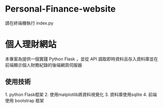 # Personal-Finance-website
請在終端機執行 index.py  
<h1>個人理財網站</h1>  
本專案為提供一個實踐 Python Flask ，並從 API 調取即時資料且存入資料庫並在前端顯示個人財務紀錄的後端網頁伺服器  
<h2>使用技術</h2>
1. python Flask框架  
2. 使用matplotlib將資料視覺化    
3. 資料庫使用sqlite  
4. 前端使用 bootstrap 框架  

